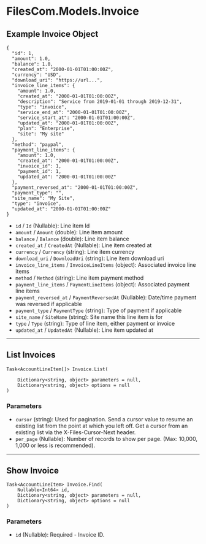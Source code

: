 # FilesCom.Models.Invoice

## Example Invoice Object

```
{
  "id": 1,
  "amount": 1.0,
  "balance": 1.0,
  "created_at": "2000-01-01T01:00:00Z",
  "currency": "USD",
  "download_uri": "https://url...",
  "invoice_line_items": {
    "amount": 1.0,
    "created_at": "2000-01-01T01:00:00Z",
    "description": "Service from 2019-01-01 through 2019-12-31",
    "type": "invoice",
    "service_end_at": "2000-01-01T01:00:00Z",
    "service_start_at": "2000-01-01T01:00:00Z",
    "updated_at": "2000-01-01T01:00:00Z",
    "plan": "Enterprise",
    "site": "My site"
  },
  "method": "paypal",
  "payment_line_items": {
    "amount": 1.0,
    "created_at": "2000-01-01T01:00:00Z",
    "invoice_id": 1,
    "payment_id": 1,
    "updated_at": "2000-01-01T01:00:00Z"
  },
  "payment_reversed_at": "2000-01-01T01:00:00Z",
  "payment_type": "",
  "site_name": "My Site",
  "type": "invoice",
  "updated_at": "2000-01-01T01:00:00Z"
}
```

* `id` / `Id`  (Nullable<Int64>): Line item Id
* `amount` / `Amount`  (double): Line item amount
* `balance` / `Balance`  (double): Line item balance
* `created_at` / `CreatedAt`  (Nullable<DateTime>): Line item created at
* `currency` / `Currency`  (string): Line item currency
* `download_uri` / `DownloadUri`  (string): Line item download uri
* `invoice_line_items` / `InvoiceLineItems`  (object): Associated invoice line items
* `method` / `Method`  (string): Line item payment method
* `payment_line_items` / `PaymentLineItems`  (object): Associated payment line items
* `payment_reversed_at` / `PaymentReversedAt`  (Nullable<DateTime>): Date/time payment was reversed if applicable
* `payment_type` / `PaymentType`  (string): Type of payment if applicable
* `site_name` / `SiteName`  (string): Site name this line item is for
* `type` / `Type`  (string): Type of line item, either payment or invoice
* `updated_at` / `UpdatedAt`  (Nullable<DateTime>): Line item updated at


---

## List Invoices

```
Task<AccountLineItem[]> Invoice.List(
    
    Dictionary<string, object> parameters = null,
    Dictionary<string, object> options = null
)
```

### Parameters

* `cursor` (string): Used for pagination.  Send a cursor value to resume an existing list from the point at which you left off.  Get a cursor from an existing list via the X-Files-Cursor-Next header.
* `per_page` (Nullable<Int64>): Number of records to show per page.  (Max: 10,000, 1,000 or less is recommended).


---

## Show Invoice

```
Task<AccountLineItem> Invoice.Find(
    Nullable<Int64> id, 
    Dictionary<string, object> parameters = null,
    Dictionary<string, object> options = null
)
```

### Parameters

* `id` (Nullable<Int64>): Required - Invoice ID.
